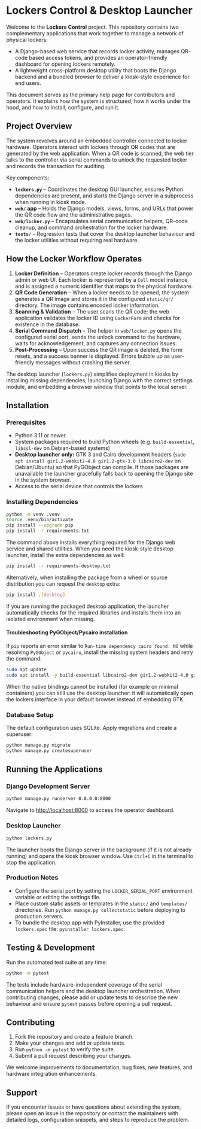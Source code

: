 # Lockers Control & Desktop Launcher

Welcome to the **Lockers Control** project. This repository contains two complementary applications that work together to manage a network of physical lockers:

- A Django-based web service that records locker activity, manages QR-code based access tokens, and provides an operator-friendly dashboard for opening lockers remotely.
- A lightweight cross-platform desktop utility that boots the Django backend and a bundled browser to deliver a kiosk-style experience for end users.

This document serves as the primary help page for contributors and operators. It explains how the system is structured, how it works under the hood, and how to install, configure, and run it.

## Project Overview

The system revolves around an embedded controller connected to locker hardware. Operators interact with lockers through QR codes that are generated by the web application. When a QR code is scanned, the web tier talks to the controller via serial commands to unlock the requested locker and records the transaction for auditing.

Key components:

- **`lockers.py`** – Coordinates the desktop GUI launcher, ensures Python dependencies are present, and starts the Django server in a subprocess when running in kiosk mode.
- **`web/` app** – Holds the Django models, views, forms, and URLs that power the QR code flow and the administrative pages.
- **`web/locker.py`** – Encapsulates serial communication helpers, QR-code cleanup, and command orchestration for the locker hardware.
- **`tests/`** – Regression tests that cover the desktop launcher behaviour and the locker utilities without requiring real hardware.

## How the Locker Workflow Operates

1. **Locker Definition** – Operators create locker records through the Django admin or web UI. Each locker is represented by a `Cell` model instance and is assigned a numeric identifier that maps to the physical hardware.
2. **QR Code Generation** – When a locker needs to be opened, the system generates a QR image and stores it in the configured `static/qr/` directory. The image contains encoded locker information.
3. **Scanning & Validation** – The user scans the QR code; the web application validates the locker ID using `LockerForm` and checks for existence in the database.
4. **Serial Command Dispatch** – The helper in `web/locker.py` opens the configured serial port, sends the unlock command to the hardware, waits for acknowledgement, and captures any connection issues.
5. **Post-Processing** – Upon success the QR image is deleted, the form resets, and a success banner is displayed. Errors bubble up as user-friendly messages without crashing the server.

The desktop launcher (`lockers.py`) simplifies deployment in kiosks by installing missing dependencies, launching Django with the correct settings module, and embedding a browser window that points to the local server.

## Installation

### Prerequisites

- Python 3.11 or newer
- System packages required to build Python wheels (e.g. `build-essential`, `libssl-dev` on Debian-based systems)
- **Desktop launcher only:** GTK 3 and Cairo development headers (`sudo apt install gir1.2-webkit2-4.0 gir1.2-gtk-3.0 libcairo2-dev`
  on Debian/Ubuntu) so that PyGObject can compile. If those packages are unavailable the
  launcher gracefully falls back to opening the Django site in the system browser.
- Access to the serial device that controls the lockers

### Installing Dependencies

```bash
python -m venv .venv
source .venv/bin/activate
pip install --upgrade pip
pip install -r requirements.txt
```

The command above installs everything required for the Django web service and shared utilities. When you need the kiosk-style
desktop launcher, install the extra dependencies as well:

```bash
pip install -r requirements-desktop.txt
```

Alternatively, when installing the package from a wheel or source distribution you can request the `desktop` extra:

```bash
pip install .[desktop]
```

If you are running the packaged desktop application, the launcher automatically checks for the required libraries and installs them into an isolated environment when missing.

#### Troubleshooting PyGObject/Pycairo installation

If `pip` reports an error similar to ``Run-time dependency cairo found: NO`` while resolving
`PyGObject` or `pycairo`, install the missing system headers and retry the command:

```bash
sudo apt update
sudo apt install -y build-essential libcairo2-dev gir1.2-webkit2-4.0 gir1.2-gtk-3.0
```

When the native bindings cannot be installed (for example on minimal containers) you can still
use the desktop launcher: it will automatically open the lockers interface in your default
browser instead of embedding GTK.

### Database Setup

The default configuration uses SQLite. Apply migrations and create a superuser:

```bash
python manage.py migrate
python manage.py createsuperuser
```

## Running the Applications

### Django Development Server

```bash
python manage.py runserver 0.0.0.0:8000
```

Navigate to <http://localhost:8000> to access the operator dashboard.

### Desktop Launcher

```bash
python lockers.py
```

The launcher boots the Django server in the background (if it is not already running) and opens the kiosk browser window. Use `Ctrl+C` in the terminal to stop the application.

### Production Notes

- Configure the serial port by setting the `LOCKER_SERIAL_PORT` environment variable or editing the settings file.
- Place custom static assets or templates in the `static/` and `templates/` directories. Run `python manage.py collectstatic` before deploying to production servers.
- To bundle the desktop app with PyInstaller, use the provided `lockers.spec` file: `pyinstaller lockers.spec`.

## Testing & Development

Run the automated test suite at any time:

```bash
python -m pytest
```

The tests include hardware-independent coverage of the serial communication helpers and the desktop launcher orchestration. When contributing changes, please add or update tests to describe the new behaviour and ensure `pytest` passes before opening a pull request.

## Contributing

1. Fork the repository and create a feature branch.
2. Make your changes and add or update tests.
3. Run `python -m pytest` to verify the suite.
4. Submit a pull request describing your changes.

We welcome improvements to documentation, bug fixes, new features, and hardware integration enhancements.

## Support

If you encounter issues or have questions about extending the system, please open an issue in the repository or contact the maintainers with detailed logs, configuration snippets, and steps to reproduce the problem.

